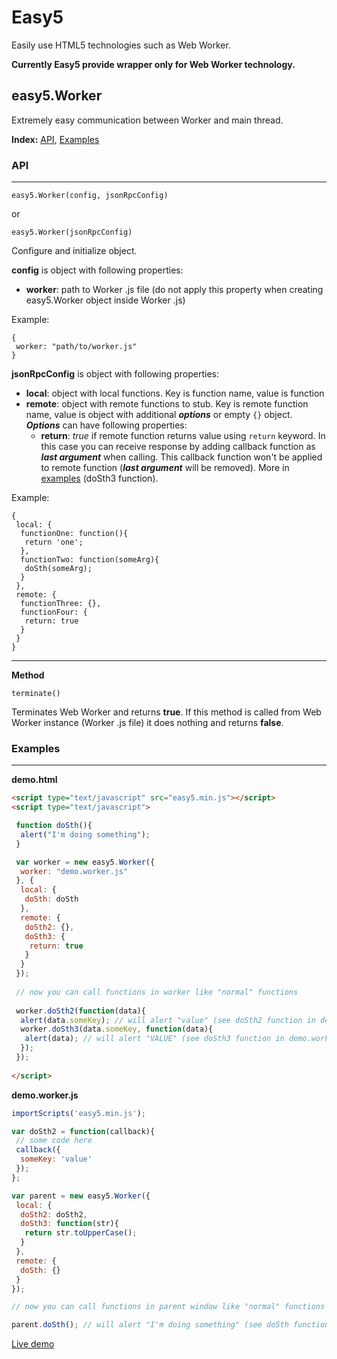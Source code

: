 Easy5
=====

Easily use HTML5 technologies such as Web Worker.

**Currently Easy5 provide wrapper only for Web Worker technology.**

easy5.Worker
------------

Extremely easy communication between Worker and main thread.

**Index:** [API](#WorkerAPI), [Examples](#WorkerExamples)

### <a name="WorkerAPI"></a>API ###
<hr />

```
easy5.Worker(config, jsonRpcConfig)
```

or

```
easy5.Worker(jsonRpcConfig)
```

Configure and initialize object.

**config** is object with following properties:
* **worker**: path to Worker .js file (do not apply this property when creating easy5.Worker object inside Worker .js)

Example:

```
{
 worker: "path/to/worker.js"
}
```

**jsonRpcConfig** is object with following properties:
* **local**: object with local functions. Key is function name, value is function
* **remote**: object with remote functions to stub. Key is remote function name, value is object with additional ***options*** or empty ``{}`` object. ***Options*** can have following properties:
  * **return**: *true* if remote function returns value using ``return`` keyword. In this case you can receive response by adding callback function as ***last argument*** when calling. This callback function won't be applied to remote function (<b><i>last argument</i></b> will be removed). More in [examples](#WorkerExamples) (doSth3 function).

Example:

```
{
 local: {
  functionOne: function(){
   return 'one';
  },
  functionTwo: function(someArg){
   doSth(someArg);
  }
 },
 remote: {
  functionThree: {},
  functionFour: {
   return: true
  }
 }
}
```

<hr />

**Method**

```
terminate()
```

Terminates Web Worker and returns **true**. If this method is called from Web Worker instance (Worker .js file) it does nothing and returns **false**.

### <a name="WorkerExamples"></a>Examples ###
<hr />

**demo.html**
```html
<script type="text/javascript" src="easy5.min.js"></script>
<script type="text/javascript">

 function doSth(){
  alert("I'm doing something");
 }

 var worker = new easy5.Worker({
  worker: "demo.worker.js"
 }, {
  local: {
   doSth: doSth
  },
  remote: {
   doSth2: {},
   doSth3: {
    return: true
   }
  }
 });
 
 // now you can call functions in worker like "normal" functions
 
 worker.doSth2(function(data){
  alert(data.someKey); // will alert "value" (see doSth2 function in demo.worker.js)
  worker.doSth3(data.someKey, function(data){
   alert(data); // will alert "VALUE" (see doSth3 function in demo.worker.js)
  });
 });
 
</script>
```

**demo.worker.js**

```javascript
importScripts('easy5.min.js');

var doSth2 = function(callback){
 // some code here
 callback({
  someKey: 'value'
 });
};

var parent = new easy5.Worker({
 local: {
  doSth2: doSth2,
  doSth3: function(str){
   return str.toUpperCase();
  }
 },
 remote: {
  doSth: {}
 }
});

// now you can call functions in parent window like "normal" functions

parent.doSth(); // will alert "I'm doing something" (see doSth function in demo.html)
```

[Live demo](http://mateuszmazurek.github.io/easy5/demo.html)
